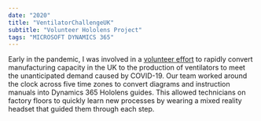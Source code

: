 ```yaml
---
date: "2020"
title: "VentilatorChallengeUK"
subtitle: "Volunteer Hololens Project"
tags: "MICROSOFT DYNAMICS 365"
---
```


Early in the pandemic, I was involved in a [volunteer effort](https://www.avanade.com/en-us/clients/ventilator-challenge-uk) to rapidly convert manufacturing capacity in the UK to the production of ventilators to meet the unanticipated demand caused by COVID-19. Our team worked around the clock across five time zones to convert diagrams and instruction manuals into Dynamics 365 Hololens guides. This allowed technicians on factory floors to quickly learn new processes by wearing a mixed reality headset that guided them through each step. 